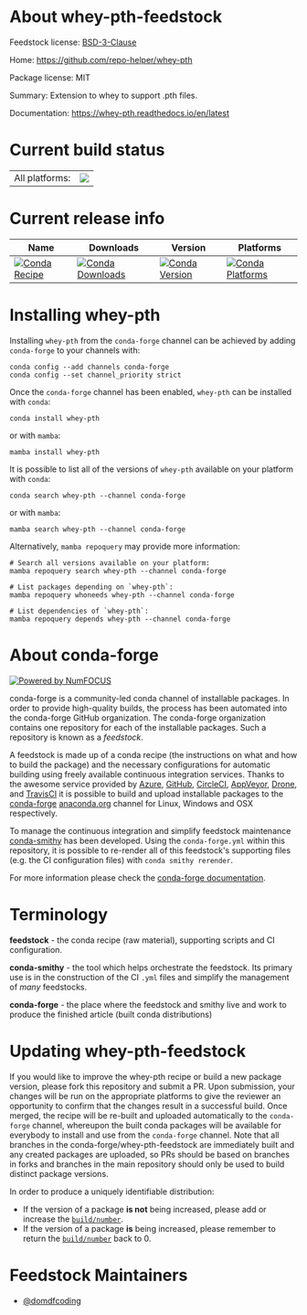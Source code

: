 About whey-pth-feedstock
========================

Feedstock license: [BSD-3-Clause](https://github.com/conda-forge/whey-pth-feedstock/blob/main/LICENSE.txt)

Home: https://github.com/repo-helper/whey-pth

Package license: MIT

Summary: Extension to whey to support .pth files.

Documentation: https://whey-pth.readthedocs.io/en/latest

Current build status
====================


<table><tr><td>All platforms:</td>
    <td>
      <a href="https://dev.azure.com/conda-forge/feedstock-builds/_build/latest?definitionId=16001&branchName=main">
        <img src="https://dev.azure.com/conda-forge/feedstock-builds/_apis/build/status/whey-pth-feedstock?branchName=main">
      </a>
    </td>
  </tr>
</table>

Current release info
====================

| Name | Downloads | Version | Platforms |
| --- | --- | --- | --- |
| [![Conda Recipe](https://img.shields.io/badge/recipe-whey--pth-green.svg)](https://anaconda.org/conda-forge/whey-pth) | [![Conda Downloads](https://img.shields.io/conda/dn/conda-forge/whey-pth.svg)](https://anaconda.org/conda-forge/whey-pth) | [![Conda Version](https://img.shields.io/conda/vn/conda-forge/whey-pth.svg)](https://anaconda.org/conda-forge/whey-pth) | [![Conda Platforms](https://img.shields.io/conda/pn/conda-forge/whey-pth.svg)](https://anaconda.org/conda-forge/whey-pth) |

Installing whey-pth
===================

Installing `whey-pth` from the `conda-forge` channel can be achieved by adding `conda-forge` to your channels with:

```
conda config --add channels conda-forge
conda config --set channel_priority strict
```

Once the `conda-forge` channel has been enabled, `whey-pth` can be installed with `conda`:

```
conda install whey-pth
```

or with `mamba`:

```
mamba install whey-pth
```

It is possible to list all of the versions of `whey-pth` available on your platform with `conda`:

```
conda search whey-pth --channel conda-forge
```

or with `mamba`:

```
mamba search whey-pth --channel conda-forge
```

Alternatively, `mamba repoquery` may provide more information:

```
# Search all versions available on your platform:
mamba repoquery search whey-pth --channel conda-forge

# List packages depending on `whey-pth`:
mamba repoquery whoneeds whey-pth --channel conda-forge

# List dependencies of `whey-pth`:
mamba repoquery depends whey-pth --channel conda-forge
```


About conda-forge
=================

[![Powered by
NumFOCUS](https://img.shields.io/badge/powered%20by-NumFOCUS-orange.svg?style=flat&colorA=E1523D&colorB=007D8A)](https://numfocus.org)

conda-forge is a community-led conda channel of installable packages.
In order to provide high-quality builds, the process has been automated into the
conda-forge GitHub organization. The conda-forge organization contains one repository
for each of the installable packages. Such a repository is known as a *feedstock*.

A feedstock is made up of a conda recipe (the instructions on what and how to build
the package) and the necessary configurations for automatic building using freely
available continuous integration services. Thanks to the awesome service provided by
[Azure](https://azure.microsoft.com/en-us/services/devops/), [GitHub](https://github.com/),
[CircleCI](https://circleci.com/), [AppVeyor](https://www.appveyor.com/),
[Drone](https://cloud.drone.io/welcome), and [TravisCI](https://travis-ci.com/)
it is possible to build and upload installable packages to the
[conda-forge](https://anaconda.org/conda-forge) [anaconda.org](https://anaconda.org/)
channel for Linux, Windows and OSX respectively.

To manage the continuous integration and simplify feedstock maintenance
[conda-smithy](https://github.com/conda-forge/conda-smithy) has been developed.
Using the ``conda-forge.yml`` within this repository, it is possible to re-render all of
this feedstock's supporting files (e.g. the CI configuration files) with ``conda smithy rerender``.

For more information please check the [conda-forge documentation](https://conda-forge.org/docs/).

Terminology
===========

**feedstock** - the conda recipe (raw material), supporting scripts and CI configuration.

**conda-smithy** - the tool which helps orchestrate the feedstock.
                   Its primary use is in the construction of the CI ``.yml`` files
                   and simplify the management of *many* feedstocks.

**conda-forge** - the place where the feedstock and smithy live and work to
                  produce the finished article (built conda distributions)


Updating whey-pth-feedstock
===========================

If you would like to improve the whey-pth recipe or build a new
package version, please fork this repository and submit a PR. Upon submission,
your changes will be run on the appropriate platforms to give the reviewer an
opportunity to confirm that the changes result in a successful build. Once
merged, the recipe will be re-built and uploaded automatically to the
`conda-forge` channel, whereupon the built conda packages will be available for
everybody to install and use from the `conda-forge` channel.
Note that all branches in the conda-forge/whey-pth-feedstock are
immediately built and any created packages are uploaded, so PRs should be based
on branches in forks and branches in the main repository should only be used to
build distinct package versions.

In order to produce a uniquely identifiable distribution:
 * If the version of a package **is not** being increased, please add or increase
   the [``build/number``](https://docs.conda.io/projects/conda-build/en/latest/resources/define-metadata.html#build-number-and-string).
 * If the version of a package **is** being increased, please remember to return
   the [``build/number``](https://docs.conda.io/projects/conda-build/en/latest/resources/define-metadata.html#build-number-and-string)
   back to 0.

Feedstock Maintainers
=====================

* [@domdfcoding](https://github.com/domdfcoding/)

